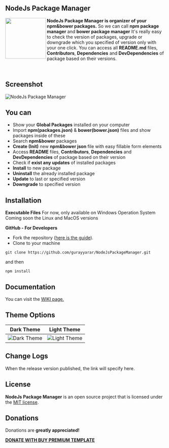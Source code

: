 NodeJs Package Manager
----------
<img src="https://raw.githubusercontent.com/gurayyarar/NodeJsPackageManager/master/images/app.png" width="128" align="left"/>

**NodeJs Package Manager is organizer of your npm&bower packages.** So we can call **npm package manager** and **bower package manager** 
It's really easy to check the version of packages, upgrade or downgrade which you specified of version only with your one click. 
You can access all **README.md** files, **Contributors**, **Dependencies** and **DevDependencies** of package based on their versions.

<br>

Screenshot
----------
![NodeJs Package Manager](https://raw.githubusercontent.com/gurayyarar/NodeJsPackageManager/master/images/documentation/readme-main.gif)

You can
----------

 - Show your **Global Packages** installed on your computer
 - Import **npm(packages.json)** & **bower(bower.json)** files and show packages inside of these
 - Search **npm&bower** packages
 - **Create (Init)** new **npm&bower json** file with easy fillable form elements
 - Access **README** files, **Contributors**, **Dependencies** and **DevDependencies** of package based on their version
 - Check if **exist any updates** of installed packages
 - **Install** to new package
 - **Uninstall** the already installed package
 - **Update** to last or specified version
 - **Downgrade** to specified version
 

Installation
----------
**Executable Files**
For now, only available on Windows Operation System
Coming soon the Linux and MacOS versions

**GitHub - For Developers**
- Fork the repository ([here is the guide](https://help.github.com/articles/fork-a-repo/)).
- Clone to your machine
```
git clone https://github.com/gurayyarar/NodeJsPackageManager.git
```
and then
```
npm install
```
Documentation
----------
You can visit the [WIKI page.](https://github.com/gurayyarar/NodeJsPackageManager/wiki)

Theme Options
----------
|Dark Theme|Light Theme|
|---|---|
|![Dark Theme](https://raw.githubusercontent.com/gurayyarar/NodeJsPackageManager/master/images/themes/dark-theme-big.jpg)|![Light Theme](https://raw.githubusercontent.com/gurayyarar/NodeJsPackageManager/master/images/themes/light-theme-big.jpg)|

Change Logs
----------
When the release version published, the link will specify here.

License
----------
**NodeJs Package Manager** is an open source project that is licensed under the [MIT license](http://opensource.org/licenses/MIT).

Donations
----------
Donations are **greatly appreciated!**

**[DONATE WITH BUY PREMIUM TEMPLATE](http://bit.ly/2wGb62y)**
